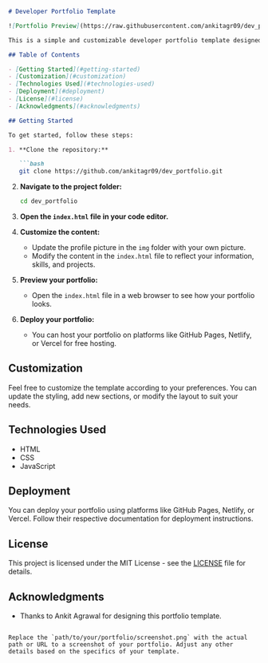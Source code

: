 
```markdown
# Developer Portfolio Template

![Portfolio Preview](https://raw.githubusercontent.com/ankitagr09/dev_portfolio/main/Screenshot%20(46).png)

This is a simple and customizable developer portfolio template designed by Ankit Agrawal. You can use this template to create your own portfolio and showcase your skills, projects, and experience.

## Table of Contents

- [Getting Started](#getting-started)
- [Customization](#customization)
- [Technologies Used](#technologies-used)
- [Deployment](#deployment)
- [License](#license)
- [Acknowledgments](#acknowledgments)

## Getting Started

To get started, follow these steps:

1. **Clone the repository:**

   ```bash
   git clone https://github.com/ankitagr09/dev_portfolio.git
   ```

2. **Navigate to the project folder:**

   ```bash
   cd dev_portfolio
   ```

3. **Open the `index.html` file in your code editor.**

4. **Customize the content:**
   - Update the profile picture in the `img` folder with your own picture.
   - Modify the content in the `index.html` file to reflect your information, skills, and projects.

5. **Preview your portfolio:**
   - Open the `index.html` file in a web browser to see how your portfolio looks.

6. **Deploy your portfolio:**
   - You can host your portfolio on platforms like GitHub Pages, Netlify, or Vercel for free hosting.

## Customization

Feel free to customize the template according to your preferences. You can update the styling, add new sections, or modify the layout to suit your needs.

## Technologies Used

- HTML
- CSS
- JavaScript

## Deployment

You can deploy your portfolio using platforms like GitHub Pages, Netlify, or Vercel. Follow their respective documentation for deployment instructions.

## License

This project is licensed under the MIT License - see the [LICENSE](LICENSE) file for details.

## Acknowledgments

- Thanks to Ankit Agrawal for designing this portfolio template.

```

Replace the `path/to/your/portfolio/screenshot.png` with the actual path or URL to a screenshot of your portfolio. Adjust any other details based on the specifics of your template.

